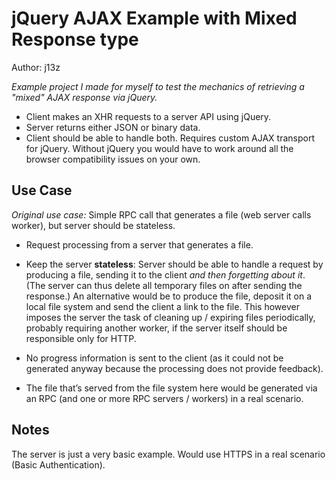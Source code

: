 # jQuery AJAX Example with Mixed Response type

Author: j13z

*Example project I made for myself to test the mechanics of retrieving a "mixed" AJAX response via jQuery.*

- Client makes an XHR requests to a server API using jQuery.
- Server returns either JSON or binary data.
- Client should be able to handle both. Requires custom AJAX transport for jQuery. Without jQuery you would have to work around all the browser compatibility issues on your own.


## Use Case

*Original use case:* Simple RPC call that generates a file (web server calls worker), but server should be stateless.

- Request processing from a server that generates a file.

- Keep the server **stateless**: Server should be able to handle a request by producing a file, sending it to the client *and then forgetting about it*. (The server can thus delete all temporary files on after sending the response.) An alternative would be to produce the file, deposit it on a local file system and send the client a link to the file. This however imposes the server the task of cleaning up / expiring files periodically, probably requiring another worker, if the server itself should be responsible only for HTTP.

- No progress information is sent to the client (as it could not be generated anyway because the processing does not provide feedback).

- The file that’s served from the file system here would be generated via an RPC (and one or more RPC servers / workers) in a real scenario.


## Notes

The server is just a very basic example. Would use HTTPS in a real scenario (Basic Authentication).
